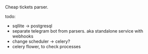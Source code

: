 Cheap tickets parser.

todo:

- sqllite -> postgresql
- separate telegram bot from parsers. aka standalone service with webhooks
- change scheduler -> celery?
- celery flower, to check processes
